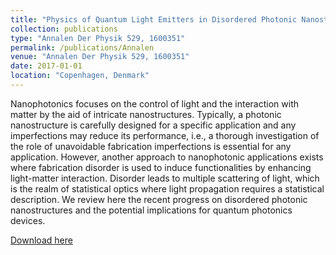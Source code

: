 ```yaml
---
title: "Physics of Quantum Light Emitters in Disordered Photonic Nanostructures"
collection: publications
type: "Annalen Der Physik 529, 1600351"
permalink: /publications/Annalen
venue: "Annalen Der Physik 529, 1600351"
date: 2017-01-01
location: "Copenhagen, Denmark"
---
```







Nanophotonics focuses on the control of light and the interaction with matter by the aid of intricate nanostructures. 
Typically, a photonic nanostructure is carefully designed for a specific application and any imperfections may reduce its 
performance, i.e., a thorough investigation of the role of unavoidable fabrication imperfections is essential for any application. 
However, another approach to nanophotonic applications exists where fabrication disorder is used to 
induce functionalities by enhancing light-matter interaction. Disorder leads to multiple scattering of light, which is 
the realm of statistical optics where light propagation requires a statistical description. We review here the recent 
progress on disordered photonic nanostructures and the potential implications for quantum photonics devices.


[Download here](https://pdgarfer.github.io/files/Annalen.pdf)

